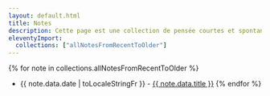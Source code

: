```yaml
---
layout: default.html
title: Notes
description: Cette page est une collection de pensée courtes et spontanées qui n’a pas sa place dans un article de blog complet.
eleventyImport:
  collections: ["allNotesFromRecentToOlder"]
---
```


{% for note in collections.allNotesFromRecentToOlder %} 
- {{ note.data.date | toLocaleStringFr }} - [{{ note.data.title }}]({{note.url}})
{% endfor %}


